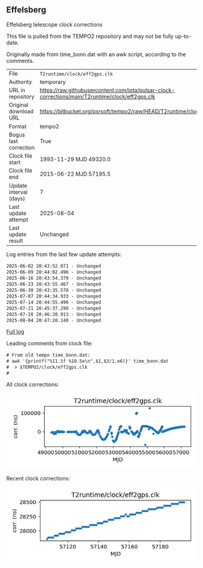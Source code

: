 
## Effelsberg

Effelsberg telescope clock corrections

This file is pulled from the TEMPO2 repository and may not be fully
up-to-date.

Originally made from time_bonn.dat with an awk script, according to
the comments.

|     |     |
|:--- |:--- |
| File | `T2runtime/clock/eff2gps.clk` |
| Authority | temporary |
| URL in repository | <https://raw.githubusercontent.com/ipta/pulsar-clock-corrections/main/T2runtime/clock/eff2gps.clk> |
| Original download URL | <https://bitbucket.org/psrsoft/tempo2/raw/HEAD/T2runtime/clock/eff2gps.clk> |
| Format | tempo2 |
| Bogus last correction | True |
| Clock file start | 1993-11-29 MJD 49320.0 |
| Clock file end | 2015-06-22 MJD 57195.5 |
| Update interval (days) | 7 |
| Last update attempt | 2025-08-04 |
| Last update result | Unchanged |

Log entries from the last few update attempts:
```
2025-06-02 20:43:52.071 - Unchanged
2025-06-09 20:44:02.496 - Unchanged
2025-06-16 20:43:54.379 - Unchanged
2025-06-23 20:43:55.467 - Unchanged
2025-06-30 20:43:35.578 - Unchanged
2025-07-07 20:44:34.933 - Unchanged
2025-07-14 20:44:55.496 - Unchanged
2025-07-21 20:45:37.290 - Unchanged
2025-07-28 20:46:20.913 - Unchanged
2025-08-04 20:47:20.140 - Unchanged
```
[Full log](https://raw.githubusercontent.com/ipta/pulsar-clock-corrections/main/log/T2runtime/clock/eff2gps.clk.log)

Leading comments from clock file:

    # From old tempo time_bonn.dat:
    # awk '{printf("%11.5f %10.5e\n",$1,$3/1.e6)}' time_bonn.dat
    #  > $TEMPO2/clock/eff2gps.clk
    #



All clock corrections:

![plot of all clock corrections](eff2gps.clk.png "All corrections")

Recent clock corrections:

![plot of recent clock corrections](eff2gps.clk.short.png "Recent corrections")

